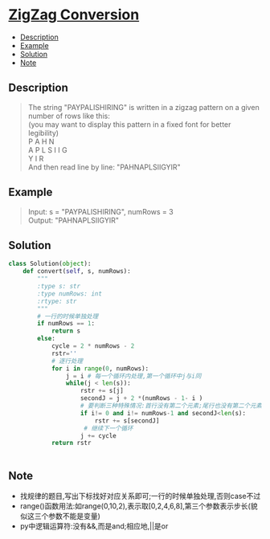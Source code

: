 # [ZigZag Conversion](https://leetcode.com/problems/zigzag-conversion/description/)

<!-- GFM-TOC -->
* <a href="#Description">Description</a>
* <a href="#Example">Example</a>
* <a href="#Solution">Solution</a>
* <a href="#Note">Note</a>
<!-- GFM-TOC -->


## <a name="Description">Description</a>
>The string "PAYPALISHIRING" is written in a zigzag pattern on a given number of rows like this: </br>
(you may want to display this pattern in a fixed font for better legibility)</br>
P   A   H   N </br>
A P L S I I G </br>
Y   I   R </br>
And then read line by line: "PAHNAPLSIIGYIR"</br>

## <a name="Example">Example</a>
>Input: s = "PAYPALISHIRING", numRows = 3 </br>
Output: "PAHNAPLSIIGYIR"</br>

## <a name="Solution">Solution</a>
```python
class Solution(object):
    def convert(self, s, numRows):
        """
        :type s: str
        :type numRows: int
        :rtype: str
        """
        # 一行的时候单独处理
        if numRows == 1:
            return s
        else:
            cycle = 2 * numRows - 2
            rstr=''
            # 逐行处理
            for i in range(0, numRows):
                j = i # 每一个循环内处理,第一个循环中j与i同
                while(j < len(s)):
                    rstr += s[j]
                    secondJ = j + 2 *(numRows - 1- i )
                    # 要判断三种特殊情况:首行没有第二个元素;尾行也没有第二个元素;最后一个循环可能不满,要判断secondJ是否溢出
                    if i!= 0 and i!= numRows-1 and secondJ<len(s):
                        rstr += s[secondJ]
                     # 继续下一个循环
                    j += cycle
            return rstr
       
```
## <a name="Note">Note</a>
* 找规律的题目,写出下标找好对应关系即可;一行的时候单独处理,否则case不过</br>
* range()函数用法:如range(0,10,2),表示取[0,2,4,6,8],第三个参数表示步长(貌似这三个参数不能是变量)
* py中逻辑运算符:没有&&,而是and;相应地,||是or






